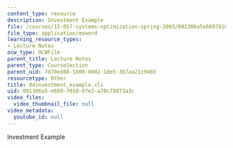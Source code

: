 ```yaml
---
content_type: resource
description: Investment Example
file: /courses/15-057-systems-optimization-spring-2003/091306a5e609701007e3a78c78973a3c_04investment_example.xls
file_type: application/msword
learning_resource_types:
- Lecture Notes
ocw_type: OCWFile
parent_title: Lecture Notes
parent_type: CourseSection
parent_uid: 7d70ed88-1800-6902-1de5-3b7aa21c9465
resourcetype: Other
title: 04investment_example.xls
uid: 091306a5-e609-7010-07e3-a78c78973a3c
video_files:
  video_thumbnail_file: null
video_metadata:
  youtube_id: null
---
```

Investment Example

